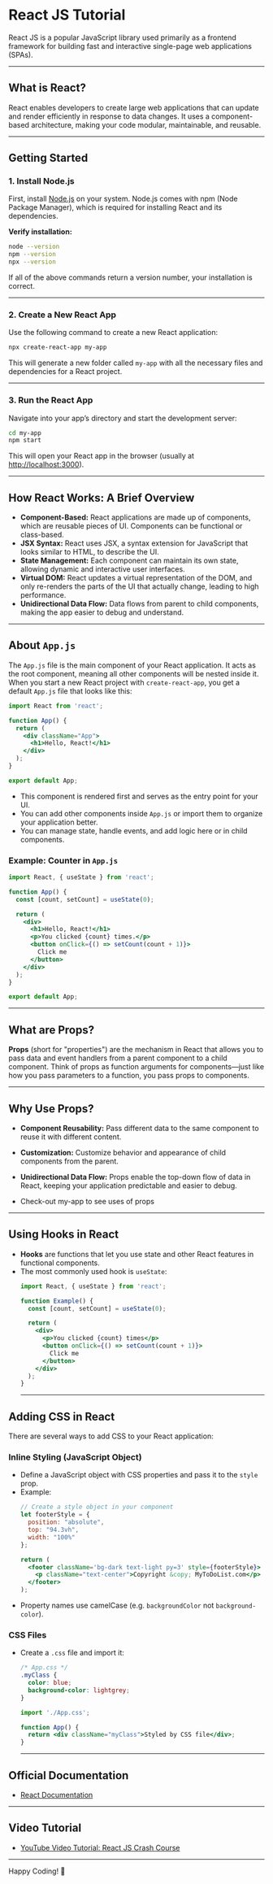 # React JS Tutorial

React JS is a popular JavaScript library used primarily as a frontend framework for building fast and interactive single-page web applications (SPAs).

---

## What is React?

React enables developers to create large web applications that can update and render efficiently in response to data changes. It uses a component-based architecture, making your code modular, maintainable, and reusable.

---

## Getting Started

### 1. Install Node.js

First, install [Node.js](https://nodejs.org/) on your system. Node.js comes with npm (Node Package Manager), which is required for installing React and its dependencies.

**Verify installation:**

```bash
node --version
npm --version
npx --version
```

If all of the above commands return a version number, your installation is correct.

---

### 2. Create a New React App

Use the following command to create a new React application:

```bash
npx create-react-app my-app
```

This will generate a new folder called `my-app` with all the necessary files and dependencies for a React project.

---

### 3. Run the React App

Navigate into your app’s directory and start the development server:

```bash
cd my-app
npm start
```

This will open your React app in the browser (usually at [http://localhost:3000](http://localhost:3000)).

---

## How React Works: A Brief Overview

- **Component-Based:** React applications are made up of components, which are reusable pieces of UI. Components can be functional or class-based.
- **JSX Syntax:** React uses JSX, a syntax extension for JavaScript that looks similar to HTML, to describe the UI.
- **State Management:** Each component can maintain its own state, allowing dynamic and interactive user interfaces.
- **Virtual DOM:** React updates a virtual representation of the DOM, and only re-renders the parts of the UI that actually change, leading to high performance.
- **Unidirectional Data Flow:** Data flows from parent to child components, making the app easier to debug and understand.

---

## About `App.js`

The `App.js` file is the main component of your React application. It acts as the root component, meaning all other components will be nested inside it. When you start a new React project with `create-react-app`, you get a default `App.js` file that looks like this:

```jsx
import React from 'react';

function App() {
  return (
    <div className="App">
      <h1>Hello, React!</h1>
    </div>
  );
}

export default App;
```

- This component is rendered first and serves as the entry point for your UI.
- You can add other components inside `App.js` or import them to organize your application better.
- You can manage state, handle events, and add logic here or in child components.

### Example: Counter in `App.js`

```jsx
import React, { useState } from 'react';

function App() {
  const [count, setCount] = useState(0);

  return (
    <div>
      <h1>Hello, React!</h1>
      <p>You clicked {count} times.</p>
      <button onClick={() => setCount(count + 1)}>
        Click me
      </button>
    </div>
  );
}

export default App;
```

---
## What are Props?

**Props** (short for "properties") are the mechanism in React that allows you to pass data and event handlers from a parent component to a child component. Think of props as function arguments for components—just like how you pass parameters to a function, you pass props to components.

---

## Why Use Props?

- **Component Reusability:** Pass different data to the same component to reuse it with different content.
- **Customization:** Customize behavior and appearance of child components from the parent.
- **Unidirectional Data Flow:** Props enable the top-down flow of data in React, keeping your application predictable and easier to debug.

- Check-out my-app to see uses of props
---
## Using Hooks in React

- **Hooks** are functions that let you use state and other React features in functional components.
- The most commonly used hook is `useState`:
  ```jsx
  import React, { useState } from 'react';

  function Example() {
    const [count, setCount] = useState(0);

    return (
      <div>
        <p>You clicked {count} times</p>
        <button onClick={() => setCount(count + 1)}>
          Click me
        </button>
      </div>
    );
  }
  ```
  ---
## Adding CSS in React

There are several ways to add CSS to your React application:

### Inline Styling (JavaScript Object)

- Define a JavaScript object with CSS properties and pass it to the `style` prop.
- Example:
  ```jsx
  // Create a style object in your component
  let footerStyle = {
    position: "absolute",
    top: "94.3vh",
    width: "100%"
  };

  return (
    <footer className='bg-dark text-light py=3' style={footerStyle}>
      <p className="text-center">Copyright &copy; MyToDoList.com</p>
    </footer>
  );
  ```
- Property names use camelCase (e.g. `backgroundColor` not `background-color`).

### CSS Files
- Create a `.css` file and import it:
  ```css
  /* App.css */
  .myClass {
    color: blue;
    background-color: lightgrey;
  }
  ```
  ```jsx
  import './App.css';

  function App() {
    return <div className="myClass">Styled by CSS file</div>;
  }
  ```

  ---

## Official Documentation

- [React Documentation](https://react.dev/)

---

## Video Tutorial

- [YouTube Video Tutorial: React JS Crash Course](https://youtu.be/RGKi6LSPDLU?si=f4F4a3pouYBLlGiM)

---

Happy Coding! 🚀

